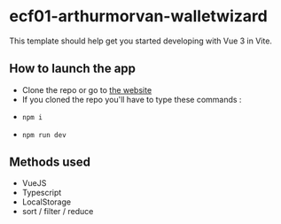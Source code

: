 # ecf01-arthurmorvan-walletwizard

This template should help get you started developing with Vue 3 in Vite.

## How to launch the app

- Clone the repo or go to [the website](https://ecf-01-wallet-wizard-ctn4.vercel.app/)
- If you cloned the repo you'll have to type these commands :
- ```sh
  npm i
  ```
- ```
  npm run dev
  ```

## Methods used 

- VueJS
- Typescript
- LocalStorage
- sort / filter / reduce
